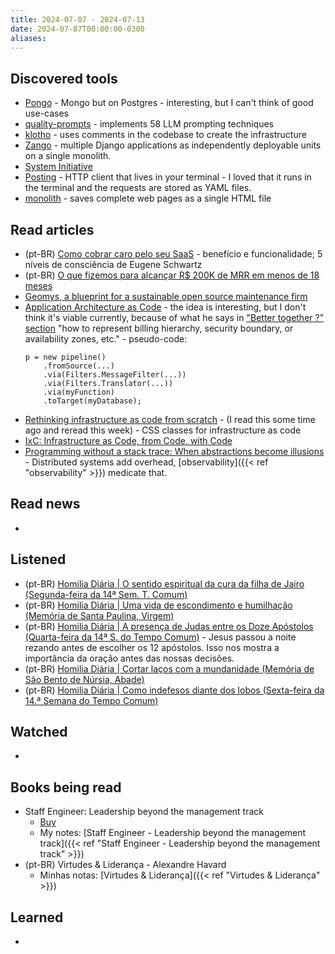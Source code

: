 ```yaml
---
title: 2024-07-07 - 2024-07-13
date: 2024-07-07T00:00:00-0300
aliases:
---
```

## Discovered tools
- [Pongo](https://github.com/event-driven-io/Pongo) - Mongo but on Postgres - interesting, but I can't think of good use-cases
- [quality-prompts](https://github.com/sarthakrastogi/quality-prompts) - implements 58 LLM prompting techniques
- [klotho](https://klo.dev/) - uses comments in the codebase to create the infrastructure
- [Zango](https://github.com/Healthlane-Technologies/Zango) - multiple Django applications as independently deployable units on a single monolith.
- [System Initiative](https://www.systeminit.com/)
- [Posting](https://github.com/darrenburns/posting) - HTTP client that lives in your terminal - I loved that it runs in the terminal and the requests are stored as YAML files. 
- [monolith](https://github.com/Y2Z/monolith) - saves complete web pages as a single HTML file

## Read articles
- (pt-BR) [Como cobrar caro pelo seu SaaS](https://moacirmoda.substack.com/p/como-cobrar-caro-pelo-seu-saas) - benefício e funcionalidade; 5 níveis de consciência de Eugene Schwartz
- (pt-BR) [O que fizemos para alcançar R$ 200K de MRR em menos de 18 meses](https://moacirmoda.substack.com/p/o-que-fizemos-para-alcancar-r-200k)
- [Geomys, a blueprint for a sustainable open source maintenance firm](https://words.filippo.io/dispatches/geomys/)
- [Application Architecture as Code](https://architectelevator.com/cloud/iac-architecture-as-code/) - the idea is interesting, but I don't think it's viable currently, because of what he says in ["Better together ?" section](https://architectelevator.com/cloud/iac-architecture-as-code/#better-together-) "how to represent billing hierarchy, security boundary, or availability zones, etc." - pseudo-code: 
	```
	p = new pipeline()
		.fromSource(...)
		.via(Filters.MessageFilter(...))
		.via(Filters.Translator(...))
		.via(myFunction)
		.toTarget(myDatabase);
	```
- [Rethinking infrastructure as code from scratch](https://nathanpeck.com/rethinking-infrastructure-as-code-from-scratch/) - (I read this some time ago and reread this week) - CSS classes for infrastructure as code
- [IxC: Infrastructure as Code, from Code, with Code](https://architectelevator.com/cloud/iac-ifc-trends/)
- [Programming without a stack trace: When abstractions become illusions](https://architectelevator.com/architecture/stacktrace-abstraction/) - Distributed systems add overhead, [observability]({{< ref "observability" >}}) medicate that.
## Read news
- 

## Listened
- (pt-BR) [Homilia Diária | O sentido espiritual da cura da filha de Jairo (Segunda-feira da 14ª Sem. T. Comum)](https://www.youtube.com/watch?v=LsVU0w2eQO4)
- (pt-BR) [Homilia Diária | Uma vida de escondimento e humilhação (Memória de Santa Paulina, Virgem)](https://www.youtube.com/watch?v=DcdNmBqBVIU)
- (pt-BR) [Homilia Diária | A presença de Judas entre os Doze Apóstolos (Quarta-feira da 14ª S. do Tempo Comum)](https://www.youtube.com/watch?v=1FXDJkH1BBw) - Jesus passou a noite rezando antes de escolher os 12 apóstolos. Isso nos mostra a importância da oração antes das nossas decisões.
- (pt-BR) [Homilia Diária | Cortar laços com a mundanidade (Memória de São Bento de Núrsia, Abade)](https://www.youtube.com/watch?v=XhY_iRS-62w)
- (pt-BR) [Homilia Diária | Como indefesos diante dos lobos (Sexta-feira da 14.ª Semana do Tempo Comum)](https://www.youtube.com/watch?v=dJnO5vwSFQk)

## Watched
- 

## Books being read
- Staff Engineer: Leadership beyond the management track
	- [Buy](https://staffeng.com/book)
	- My notes: [Staff Engineer - Leadership beyond the management track]({{< ref "Staff Engineer - Leadership beyond the management track" >}})
- (pt-BR) Virtudes & Liderança - Alexandre Havard
	- Minhas notas: [Virtudes & Liderança]({{< ref "Virtudes & Liderança" >}})

## Learned
- 